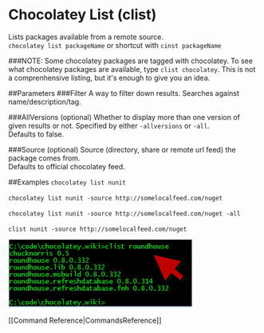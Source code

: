 # Chocolatey List (clist)
Lists packages available from a remote source.  
`chocolatey list packageName` or shortcut with 
`cinst packageName` 
  
###NOTE: Some chocolatey packages are tagged with chocolatey. To see what chocolatey packages are available, type `clist chocolatey`. This is not a comprenhensive listing, but it's enough to give you an idea.  
  
##Parameters
###Filter
A way to filter down results. Searches against name/description/tag.  
  
###AllVersions (optional)
Whether to display more than one version of given results or not. Specified by either `-allversions` or `-all`.  
Defaults to false. 
  
###Source (optional)
Source (directory, share or remote url feed) the package comes from.  
Defaults to official chocolatey feed.  
  
##Examples
`chocolatey list nunit`  
  
`chocolatey list nunit -source http://somelocalfeed.com/nuget`  
  
`chocolatey list nunit -source http://somelocalfeed.com/nuget -all`  
  
`clist nunit -source http://somelocalfeed.com/nuget`  
  
![clist in action](images/clistExample.png "clist in action")  
  
[[Command Reference|CommandsReference]]